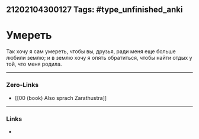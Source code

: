 21202104300127
Tags: #type_unfinished_anki
---
# Умереть

Так хочу я сам умереть, чтобы вы, друзья, ради меня еще больше любили землю; и в землю хочу я опять обратиться, чтобы найти отдых у той, что меня родила.

---
### Zero-Links
- [[00 (book) Also sprach Zarathustra]]
---
### Links
-
